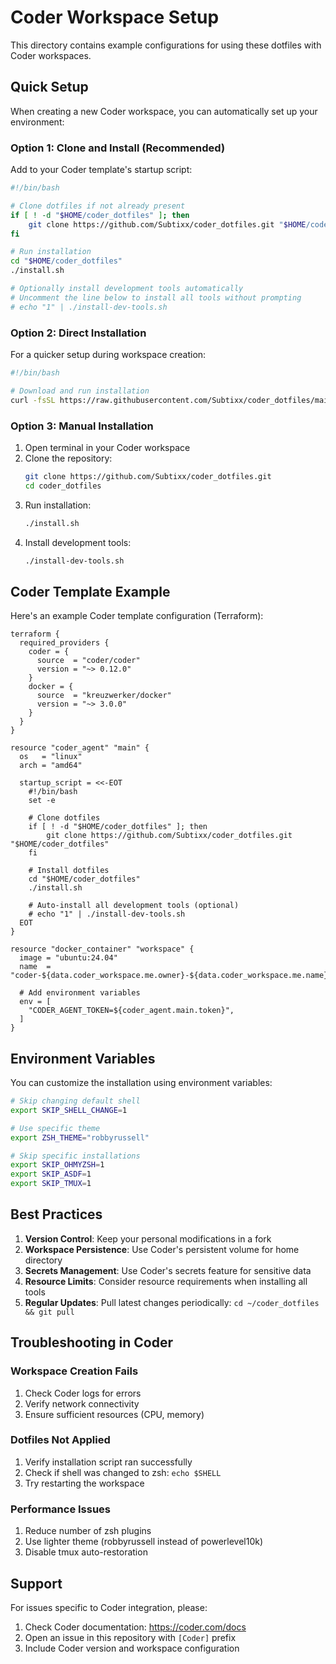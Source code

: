 # Coder Workspace Setup

This directory contains example configurations for using these dotfiles with Coder workspaces.

## Quick Setup

When creating a new Coder workspace, you can automatically set up your environment:

### Option 1: Clone and Install (Recommended)

Add to your Coder template's startup script:

```bash
#!/bin/bash

# Clone dotfiles if not already present
if [ ! -d "$HOME/coder_dotfiles" ]; then
    git clone https://github.com/Subtixx/coder_dotfiles.git "$HOME/coder_dotfiles"
fi

# Run installation
cd "$HOME/coder_dotfiles"
./install.sh

# Optionally install development tools automatically
# Uncomment the line below to install all tools without prompting
# echo "1" | ./install-dev-tools.sh
```

### Option 2: Direct Installation

For a quicker setup during workspace creation:

```bash
#!/bin/bash

# Download and run installation
curl -fsSL https://raw.githubusercontent.com/Subtixx/coder_dotfiles/main/install.sh | bash
```

### Option 3: Manual Installation

1. Open terminal in your Coder workspace
2. Clone the repository:
   ```bash
   git clone https://github.com/Subtixx/coder_dotfiles.git
   cd coder_dotfiles
   ```
3. Run installation:
   ```bash
   ./install.sh
   ```
4. Install development tools:
   ```bash
   ./install-dev-tools.sh
   ```

## Coder Template Example

Here's an example Coder template configuration (Terraform):

```hcl
terraform {
  required_providers {
    coder = {
      source  = "coder/coder"
      version = "~> 0.12.0"
    }
    docker = {
      source  = "kreuzwerker/docker"
      version = "~> 3.0.0"
    }
  }
}

resource "coder_agent" "main" {
  os   = "linux"
  arch = "amd64"
  
  startup_script = <<-EOT
    #!/bin/bash
    set -e
    
    # Clone dotfiles
    if [ ! -d "$HOME/coder_dotfiles" ]; then
        git clone https://github.com/Subtixx/coder_dotfiles.git "$HOME/coder_dotfiles"
    fi
    
    # Install dotfiles
    cd "$HOME/coder_dotfiles"
    ./install.sh
    
    # Auto-install all development tools (optional)
    # echo "1" | ./install-dev-tools.sh
  EOT
}

resource "docker_container" "workspace" {
  image = "ubuntu:24.04"
  name  = "coder-${data.coder_workspace.me.owner}-${data.coder_workspace.me.name}"
  
  # Add environment variables
  env = [
    "CODER_AGENT_TOKEN=${coder_agent.main.token}",
  ]
}
```

## Environment Variables

You can customize the installation using environment variables:

```bash
# Skip changing default shell
export SKIP_SHELL_CHANGE=1

# Use specific theme
export ZSH_THEME="robbyrussell"

# Skip specific installations
export SKIP_OHMYZSH=1
export SKIP_ASDF=1
export SKIP_TMUX=1
```

## Best Practices

1. **Version Control**: Keep your personal modifications in a fork
2. **Workspace Persistence**: Use Coder's persistent volume for home directory
3. **Secrets Management**: Use Coder's secrets feature for sensitive data
4. **Resource Limits**: Consider resource requirements when installing all tools
5. **Regular Updates**: Pull latest changes periodically: `cd ~/coder_dotfiles && git pull`

## Troubleshooting in Coder

### Workspace Creation Fails

1. Check Coder logs for errors
2. Verify network connectivity
3. Ensure sufficient resources (CPU, memory)

### Dotfiles Not Applied

1. Verify installation script ran successfully
2. Check if shell was changed to zsh: `echo $SHELL`
3. Try restarting the workspace

### Performance Issues

1. Reduce number of zsh plugins
2. Use lighter theme (robbyrussell instead of powerlevel10k)
3. Disable tmux auto-restoration

## Support

For issues specific to Coder integration, please:

1. Check Coder documentation: https://coder.com/docs
2. Open an issue in this repository with `[Coder]` prefix
3. Include Coder version and workspace configuration
